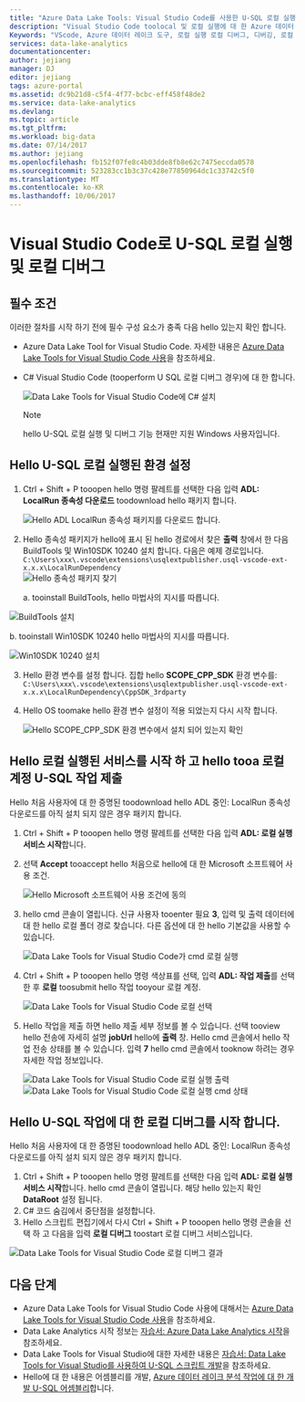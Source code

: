 ```yaml
---
title: "Azure Data Lake Tools: Visual Studio Code를 사용한 U-SQL 로컬 실행 및 로컬 디버그 | Microsoft Docs"
description: "Visual Studio Code toolocal 및 로컬 실행에 대 한 Azure 데이터 레이크 도구 toouse 디버깅 하는 방법에 대해 알아봅니다."
Keywords: "VScode, Azure 데이터 레이크 도구, 로컬 실행 로컬 디버그, 디버깅, 로컬 미리 보기 저장소 파일 업로드 toostorage 경로"
services: data-lake-analytics
documentationcenter: 
author: jejiang
manager: DJ
editor: jejiang
tags: azure-portal
ms.assetid: dc9b21d8-c5f4-4f77-bcbc-eff458f48de2
ms.service: data-lake-analytics
ms.devlang: 
ms.topic: article
ms.tgt_pltfrm: 
ms.workload: big-data
ms.date: 07/14/2017
ms.author: jejiang
ms.openlocfilehash: fb152f07fe8c4b03dde8fb8e62c7475eccda0578
ms.sourcegitcommit: 523283cc1b3c37c428e77850964dc1c33742c5f0
ms.translationtype: MT
ms.contentlocale: ko-KR
ms.lasthandoff: 10/06/2017
---
```

# <a name="u-sql-local-run-and-local-debug-with-visual-studio-code"></a>Visual Studio Code로 U-SQL 로컬 실행 및 로컬 디버그

## <a name="prerequisites"></a>필수 조건
이러한 절차를 시작 하기 전에 필수 구성 요소가 충족 다음 hello 있는지 확인 합니다.
- Azure Data Lake Tool for Visual Studio Code. 자세한 내용은 [Azure Data Lake Tools for Visual Studio Code 사용](data-lake-analytics-data-lake-tools-for-vscode.md)을 참조하세요.
- C# Visual Studio Code (tooperform U SQL 로컬 디버그 경우)에 대 한 합니다.

   ![Data Lake Tools for Visual Studio Code에 C# 설치](./media/data-lake-analytics-data-lake-tools-for-vscode-local-run-and-debug/data-lake-tools-for-vscode-install-ms-vscodecsharp.png)
   
   > [!NOTE]
   > hello U-SQL 로컬 실행 및 디버그 기능 현재만 지원 Windows 사용자입니다. 


## <a name="set-up-hello-u-sql-local-run-environment"></a>Hello U-SQL 로컬 실행된 환경 설정

1. Ctrl + Shift + P tooopen hello 명령 팔레트를 선택한 다음 입력 **ADL: LocalRun 종속성 다운로드** toodownload hello 패키지 합니다.  

   ![Hello ADL LocalRun 종속성 패키지를 다운로드 합니다.](./media/data-lake-analytics-data-lake-tools-for-vscode-local-run-and-debug/DownloadLocalRun.png)

2. Hello 종속성 패키지가 hello에 표시 된 hello 경로에서 찾은 **출력** 창에서 한 다음 BuildTools 및 Win10SDK 10240 설치 합니다. 다음은 예제 경로입니다.  
`C:\Users\xxx\.vscode\extensions\usqlextpublisher.usql-vscode-ext-x.x.x\LocalRunDependency
`  
  ![Hello 종속성 패키지 찾기](./media/data-lake-analytics-data-lake-tools-for-vscode-local-run-and-debug/LocateDependencyPath.png)

   a. tooinstall BuildTools, hello 마법사의 지시를 따릅니다.   

  ![BuildTools 설치](./media/data-lake-analytics-data-lake-tools-for-vscode-local-run-and-debug/InstallBuildTools.png)

   b. tooinstall Win10SDK 10240 hello 마법사의 지시를 따릅니다.  

  ![Win10SDK 10240 설치](./media/data-lake-analytics-data-lake-tools-for-vscode-local-run-and-debug/InstallWin10SDK.png)

3. Hello 환경 변수를 설정 합니다. 집합 hello **SCOPE_CPP_SDK** 환경 변수를:  
`C:\Users\xxx\.vscode\extensions\usqlextpublisher.usql-vscode-ext-x.x.x\LocalRunDependency\CppSDK_3rdparty
`  
4. Hello OS toomake hello 환경 변수 설정이 적용 되었는지 다시 시작 합니다.  

   ![Hello SCOPE_CPP_SDK 환경 변수에서 설치 되어 있는지 확인](./media/data-lake-analytics-data-lake-tools-for-vscode-local-run-and-debug/ConfigScopeCppSDk.png)

## <a name="start-hello-local-run-service-and-submit-hello-u-sql-job-tooa-local-account"></a>Hello 로컬 실행된 서비스를 시작 하 고 hello tooa 로컬 계정 U-SQL 작업 제출 
Hello 처음 사용자에 대 한 증명된 toodownload hello ADL 중인: LocalRun 종속성 다운로드를 아직 설치 되지 않은 경우 패키지 합니다.
1. Ctrl + Shift + P tooopen hello 명령 팔레트를 선택한 다음 입력 **ADL: 로컬 실행 서비스 시작**합니다.
2. 선택 **Accept** tooaccept hello 처음으로 hello에 대 한 Microsoft 소프트웨어 사용 조건. 

   ![Hello Microsoft 소프트웨어 사용 조건에 동의](./media/data-lake-analytics-data-lake-tools-for-vscode-local-run-and-debug/AcceptEULA.png)   
3. hello cmd 콘솔이 열립니다. 신규 사용자 tooenter 필요 **3**, 입력 및 출력 데이터에 대 한 hello 로컬 폴더 경로 찾습니다. 다른 옵션에 대 한 hello 기본값을 사용할 수 있습니다. 

   ![Data Lake Tools for Visual Studio Code가 cmd 로컬 실행](./media/data-lake-analytics-data-lake-tools-for-vscode-local-run-and-debug/data-lake-tools-for-vscode-local-run-cmd.png)
4. Ctrl + Shift + P tooopen hello 명령 색상표를 선택, 입력 **ADL: 작업 제출**를 선택한 후 **로컬** toosubmit hello 작업 tooyour 로컬 계정.

   ![Data Lake Tools for Visual Studio Code 로컬 선택](./media/data-lake-analytics-data-lake-tools-for-vscode-local-run-and-debug/data-lake-tools-for-vscode-select-local.png)
5. Hello 작업을 제출 하면 hello 제출 세부 정보를 볼 수 있습니다. 선택 tooview hello 전송에 자세히 설명 **jobUrl** hello에 **출력** 창. Hello cmd 콘솔에서 hello 작업 전송 상태를 볼 수 있습니다. 입력 **7** hello cmd 콘솔에서 tooknow 하려는 경우 자세한 작업 정보입니다.

   ![Data Lake Tools for Visual Studio Code 로컬 실행 출력](./media/data-lake-analytics-data-lake-tools-for-vscode-local-run-and-debug/data-lake-tools-for-vscode-local-run-result.png)
   ![Data Lake Tools for Visual Studio Code 로컬 실행 cmd 상태](./media/data-lake-analytics-data-lake-tools-for-vscode-local-run-and-debug/data-lake-tools-for-vscode-localrun-cmd-status.png) 


## <a name="start-a-local-debug-for-hello-u-sql-job"></a>Hello U-SQL 작업에 대 한 로컬 디버그를 시작 합니다.  
Hello 처음 사용자에 대 한 증명된 toodownload hello ADL 중인: LocalRun 종속성 다운로드를 아직 설치 되지 않은 경우 패키지 합니다.
  
1. Ctrl + Shift + P tooopen hello 명령 팔레트를 선택한 다음 입력 **ADL: 로컬 실행 서비스 시작**합니다. hello cmd 콘솔이 열립니다. 해당 hello 있는지 확인 **DataRoot** 설정 됩니다.
3. C# 코드 숨김에서 중단점을 설정합니다.
4. Hello 스크립트 편집기에서 다시 Ctrl + Shift + P tooopen hello 명령 콘솔을 선택 하 고 다음을 입력 **로컬 디버그** toostart 로컬 디버그 서비스입니다.

![Data Lake Tools for Visual Studio Code 로컬 디버그 결과](./media/data-lake-analytics-data-lake-tools-for-vscode-local-run-and-debug/data-lake-tools-for-vscode-local-debug-result.png)


## <a name="next-steps"></a>다음 단계
- Azure Data Lake Tools for Visual Studio Code 사용에 대해서는 [Azure Data Lake Tools for Visual Studio Code 사용](data-lake-analytics-data-lake-tools-for-vscode.md)을 참조하세요.
- Data Lake Analytics 시작 정보는 [자습서: Azure Data Lake Analytics 시작](data-lake-analytics-get-started-portal.md)을 참조하세요.
- Data Lake Tools for Visual Studio에 대한 자세한 내용은 [자습서: Data Lake Tools for Visual Studio를 사용하여 U-SQL 스크립트 개발](data-lake-analytics-data-lake-tools-get-started.md)을 참조하세요.
- Hello에 대 한 내용은 어셈블리를 개발, [Azure 데이터 레이크 분석 작업에 대 한 개발 U-SQL 어셈블리](data-lake-analytics-u-sql-develop-assemblies.md)합니다.
